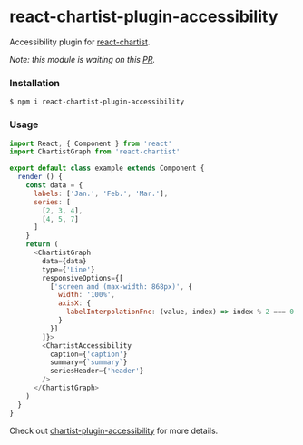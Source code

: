 # react-chartist-plugin-accessibility

Accessibility plugin for [react-chartist](https://github.com/fraserxu/react-chartist).

*Note: this module is waiting on this [PR](https://github.com/fraserxu/react-chartist/pull/49).*

### Installation

```
$ npm i react-chartist-plugin-accessibility
```

### Usage

```javascript
import React, { Component } from 'react'
import ChartistGraph from 'react-chartist'

export default class example extends Component {
  render () {
    const data = {
      labels: ['Jan.', 'Feb.', 'Mar.'],
      series: [
        [2, 3, 4],
        [4, 5, 7]
      ]
    }
    return (
      <ChartistGraph
        data={data}
        type={'Line'}
        responsiveOptions={[
          ['screen and (max-width: 868px)', {
            width: '100%',
            axisX: {
              labelInterpolationFnc: (value, index) => index % 2 === 0 ? value : ''
            }
          }]
        ]}>
        <ChartistAccessibility
          caption={'caption'}
          summary={`summary`}
          seriesHeader={'header'}
        />
      </ChartistGraph>
    )
  }
}
```

Check out [chartist-plugin-accessibility](https://github.com/gionkunz/chartist-plugin-accessibility) for more details.
